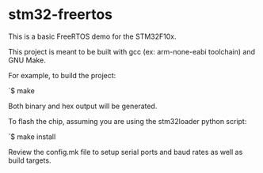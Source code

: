 stm32-freertos
==============

This is a basic FreeRTOS demo for the STM32F10x.

This project is meant to be built with gcc (ex: arm-none-eabi toolchain) 
and GNU Make.

For example, to build the project:

`$ make

Both binary and hex output will be generated.

To flash the chip, assuming you are using the stm32loader python script:

`$ make install

Review the config.mk file to setup serial ports and baud rates as well
as build targets.


